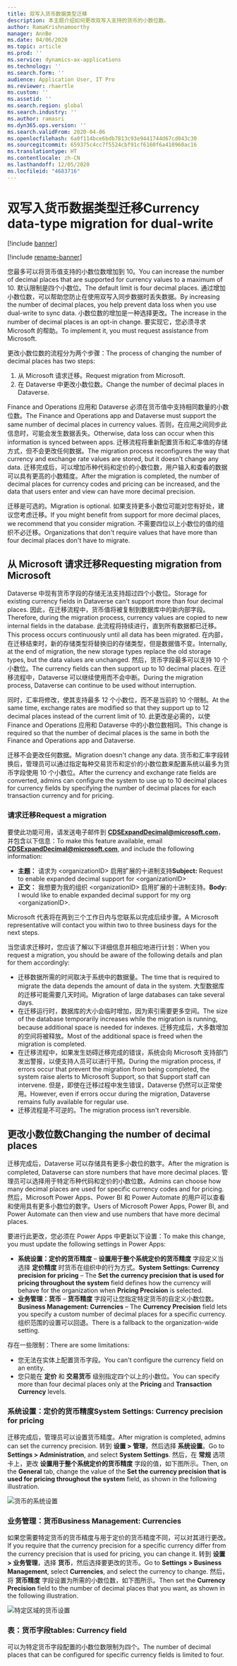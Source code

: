 ```yaml
---
title: 双写入货币数据类型迁移
description: 本主题介绍如何更改双写入支持的货币的小数位数。
author: RamaKrishnamoorthy
manager: AnnBe
ms.date: 04/06/2020
ms.topic: article
ms.prod: ''
ms.service: dynamics-ax-applications
ms.technology: ''
ms.search.form: ''
audience: Application User, IT Pro
ms.reviewer: rhaertle
ms.custom: ''
ms.assetid: ''
ms.search.region: global
ms.search.industry: ''
ms.author: ramasri
ms.dyn365.ops.version: ''
ms.search.validFrom: 2020-04-06
ms.openlocfilehash: 6a0f114bce6bdb7813c93e9441744d67cd043c30
ms.sourcegitcommit: 659375c4cc7f5524cbf91cf6160f6a410960ac16
ms.translationtype: HT
ms.contentlocale: zh-CN
ms.lasthandoff: 12/05/2020
ms.locfileid: "4683716"
---
```

# <a name="currency-data-type-migration-for-dual-write"></a><span data-ttu-id="5e8d6-103">双写入货币数据类型迁移</span><span class="sxs-lookup"><span data-stu-id="5e8d6-103">Currency data-type migration for dual-write</span></span>

[!include [banner](../../includes/banner.md)]

[!include [rename-banner](~/includes/cc-data-platform-banner.md)]

<span data-ttu-id="5e8d6-104">您最多可以将货币值支持的小数位数增加到 10。</span><span class="sxs-lookup"><span data-stu-id="5e8d6-104">You can increase the number of decimal places that are supported for currency values to a maximum of 10.</span></span> <span data-ttu-id="5e8d6-105">默认限制是四个小数位。</span><span class="sxs-lookup"><span data-stu-id="5e8d6-105">The default limit is four decimal places.</span></span> <span data-ttu-id="5e8d6-106">通过增加小数位数，可以帮助您防止在使用双写入同步数据时丢失数据。</span><span class="sxs-lookup"><span data-stu-id="5e8d6-106">By increasing the number of decimal places, you help prevent data loss when you use dual-write to sync data.</span></span> <span data-ttu-id="5e8d6-107">小数位数的增加是一种选择更改。</span><span class="sxs-lookup"><span data-stu-id="5e8d6-107">The increase in the number of decimal places is an opt-in change.</span></span> <span data-ttu-id="5e8d6-108">要实现它，您必须寻求 Microsoft 的帮助。</span><span class="sxs-lookup"><span data-stu-id="5e8d6-108">To implement it, you must request assistance from Microsoft.</span></span>

<span data-ttu-id="5e8d6-109">更改小数位数的流程分为两个步骤：</span><span class="sxs-lookup"><span data-stu-id="5e8d6-109">The process of changing the number of decimal places has two steps:</span></span>

1. <span data-ttu-id="5e8d6-110">从 Microsoft 请求迁移。</span><span class="sxs-lookup"><span data-stu-id="5e8d6-110">Request migration from Microsoft.</span></span>
2. <span data-ttu-id="5e8d6-111">在 Dataverse 中更改小数位数。</span><span class="sxs-lookup"><span data-stu-id="5e8d6-111">Change the number of decimal places in Dataverse.</span></span>

<span data-ttu-id="5e8d6-112">Finance and Operations 应用和 Dataverse 必须在货币值中支持相同数量的小数位数。</span><span class="sxs-lookup"><span data-stu-id="5e8d6-112">The Finance and Operations app and Dataverse must support the same number of decimal places in currency values.</span></span> <span data-ttu-id="5e8d6-113">否则，在应用之间同步此信息时，可能会发生数据丢失。</span><span class="sxs-lookup"><span data-stu-id="5e8d6-113">Otherwise, data loss can occur when this information is synced between apps.</span></span> <span data-ttu-id="5e8d6-114">迁移流程将重新配置货币和汇率值的存储方式，但不会更改任何数据。</span><span class="sxs-lookup"><span data-stu-id="5e8d6-114">The migration process reconfigures the way that currency and exchange rate values are stored, but it doesn't change any data.</span></span> <span data-ttu-id="5e8d6-115">迁移完成后，可以增加币种代码和定价的小数位数，用户输入和查看的数据可以具有更高的小数精度。</span><span class="sxs-lookup"><span data-stu-id="5e8d6-115">After the migration is completed, the number of decimal places for currency codes and pricing can be increased, and the data that users enter and view can have more decimal precision.</span></span>

<span data-ttu-id="5e8d6-116">迁移是可选的。</span><span class="sxs-lookup"><span data-stu-id="5e8d6-116">Migration is optional.</span></span> <span data-ttu-id="5e8d6-117">如果支持更多小数位可能对您有好处，建议您考虑迁移。</span><span class="sxs-lookup"><span data-stu-id="5e8d6-117">If you might benefit from support for more decimal places, we recommend that you consider migration.</span></span> <span data-ttu-id="5e8d6-118">不需要四位以上小数位的值的组织不必迁移。</span><span class="sxs-lookup"><span data-stu-id="5e8d6-118">Organizations that don't require values that have more than four decimal places don't have to migrate.</span></span>

## <a name="requesting-migration-from-microsoft"></a><span data-ttu-id="5e8d6-119">从 Microsoft 请求迁移</span><span class="sxs-lookup"><span data-stu-id="5e8d6-119">Requesting migration from Microsoft</span></span>

<span data-ttu-id="5e8d6-120">Dataverse 中现有货币字段的存储无法支持超过四个小数位。</span><span class="sxs-lookup"><span data-stu-id="5e8d6-120">Storage for existing currency fields in Dataverse can't support more than four decimal places.</span></span> <span data-ttu-id="5e8d6-121">因此，在迁移流程中，货币值将被复制到数据库中的新内部字段。</span><span class="sxs-lookup"><span data-stu-id="5e8d6-121">Therefore, during the migration process, currency values are copied to new internal fields in the database.</span></span> <span data-ttu-id="5e8d6-122">此流程将持续进行，直到所有数据都已迁移。</span><span class="sxs-lookup"><span data-stu-id="5e8d6-122">This process occurs continuously until all data has been migrated.</span></span> <span data-ttu-id="5e8d6-123">在内部，在迁移结束时，新的存储类型将替换旧的存储类型，但是数据值不变。</span><span class="sxs-lookup"><span data-stu-id="5e8d6-123">Internally, at the end of migration, the new storage types replace the old storage types, but the data values are unchanged.</span></span> <span data-ttu-id="5e8d6-124">然后，货币字段最多可以支持 10 个小数位。</span><span class="sxs-lookup"><span data-stu-id="5e8d6-124">The currency fields can then support up to 10 decimal places.</span></span> <span data-ttu-id="5e8d6-125">在迁移流程中，Dataverse 可以继续使用而不会中断。</span><span class="sxs-lookup"><span data-stu-id="5e8d6-125">During the migration process, Dataverse can continue to be used without interruption.</span></span>

<span data-ttu-id="5e8d6-126">同时，汇率将修改，使其支持最多 12 个小数位，而不是当前的 10 个限制。</span><span class="sxs-lookup"><span data-stu-id="5e8d6-126">At the same time, exchange rates are modified so that they support up to 12 decimal places instead of the current limit of 10.</span></span> <span data-ttu-id="5e8d6-127">此更改是必需的，以使 Finance and Operations 应用和 Dataverse 中的小数位数相同。</span><span class="sxs-lookup"><span data-stu-id="5e8d6-127">This change is required so that the number of decimal places is the same in both the Finance and Operations app and Dataverse.</span></span>

<span data-ttu-id="5e8d6-128">迁移不会更改任何数据。</span><span class="sxs-lookup"><span data-stu-id="5e8d6-128">Migration doesn't change any data.</span></span> <span data-ttu-id="5e8d6-129">货币和汇率字段转换后，管理员可以通过指定每种交易货币和定价的小数位数来配置系统以最多为货币字段使用 10 个小数位。</span><span class="sxs-lookup"><span data-stu-id="5e8d6-129">After the currency and exchange rate fields are converted, admins can configure the system to use up to 10 decimal places for currency fields by specifying the number of decimal places for each transaction currency and for pricing.</span></span>

### <a name="request-a-migration"></a><span data-ttu-id="5e8d6-130">请求迁移</span><span class="sxs-lookup"><span data-stu-id="5e8d6-130">Request a migration</span></span>

<span data-ttu-id="5e8d6-131">要使此功能可用，请发送电子邮件到 **CDSExpandDecimal@microsoft.com**，并包含以下信息：</span><span class="sxs-lookup"><span data-stu-id="5e8d6-131">To make this feature available, email **CDSExpandDecimal@microsoft.com**, and include the following information:</span></span>

+ <span data-ttu-id="5e8d6-132">**主题：** 请求为 \<organizationID\> 启用扩展的十进制支持</span><span class="sxs-lookup"><span data-stu-id="5e8d6-132">**Subject:** Request to enable expanded decimal support for \<organizationID\></span></span>
+ <span data-ttu-id="5e8d6-133">**正文：** 我想要为我的组织 \<organizationID\> 启用扩展的十进制支持。</span><span class="sxs-lookup"><span data-stu-id="5e8d6-133">**Body:** I would like to enable expanded decimal support for my org \<organizationID\>.</span></span>

<span data-ttu-id="5e8d6-134">Microsoft 代表将在两到三个工作日内与您联系以完成后续步骤。</span><span class="sxs-lookup"><span data-stu-id="5e8d6-134">A Microsoft representative will contact you within two to three business days for the next steps.</span></span>

<span data-ttu-id="5e8d6-135">当您请求迁移时，您应该了解以下详细信息并相应地进行计划：</span><span class="sxs-lookup"><span data-stu-id="5e8d6-135">When you request a migration, you should be aware of the following details and plan for them accordingly:</span></span>

+ <span data-ttu-id="5e8d6-136">迁移数据所需的时间取决于系统中的数据量。</span><span class="sxs-lookup"><span data-stu-id="5e8d6-136">The time that is required to migrate the data depends the amount of data in the system.</span></span> <span data-ttu-id="5e8d6-137">大型数据库的迁移可能需要几天时间。</span><span class="sxs-lookup"><span data-stu-id="5e8d6-137">Migration of large databases can take several days.</span></span>
+ <span data-ttu-id="5e8d6-138">在迁移运行时，数据库的大小会临时增加，因为索引需要更多空间。</span><span class="sxs-lookup"><span data-stu-id="5e8d6-138">The size of the database temporarily increases while the migration is running, because additional space is needed for indexes.</span></span> <span data-ttu-id="5e8d6-139">迁移完成后，大多数增加的空间将被释放。</span><span class="sxs-lookup"><span data-stu-id="5e8d6-139">Most of the additional space is freed when the migration is completed.</span></span>
+ <span data-ttu-id="5e8d6-140">在迁移流程中，如果发生妨碍迁移完成的错误，系统会向 Microsoft 支持部门发出警报，以便支持人员可以进行干预。</span><span class="sxs-lookup"><span data-stu-id="5e8d6-140">During the migration process, if errors occur that prevent the migration from being completed, the system raise alerts to Microsoft Support, so that Support staff can intervene.</span></span> <span data-ttu-id="5e8d6-141">但是，即使在迁移过程中发生错误，Dataverse 仍然可以正常使用。</span><span class="sxs-lookup"><span data-stu-id="5e8d6-141">However, even if errors occur during the migration, Dataverse remains fully available for regular use.</span></span>
+ <span data-ttu-id="5e8d6-142">迁移流程是不可逆的。</span><span class="sxs-lookup"><span data-stu-id="5e8d6-142">The migration process isn't reversible.</span></span>

## <a name="changing-the-number-of-decimal-places"></a><span data-ttu-id="5e8d6-143">更改小数位数</span><span class="sxs-lookup"><span data-stu-id="5e8d6-143">Changing the number of decimal places</span></span>

<span data-ttu-id="5e8d6-144">迁移完成后，Dataverse 可以存储具有更多小数位的数字。</span><span class="sxs-lookup"><span data-stu-id="5e8d6-144">After the migration is completed, Dataverse can store numbers that have more decimal places.</span></span> <span data-ttu-id="5e8d6-145">管理员可以选择用于特定币种代码和定价的小数位数。</span><span class="sxs-lookup"><span data-stu-id="5e8d6-145">Admins can choose how many decimal places are used for specific currency codes and for pricing.</span></span> <span data-ttu-id="5e8d6-146">然后，Microsoft Power Apps、Power BI 和 Power Automate 的用户可以查看和使用具有更多小数位的数字。</span><span class="sxs-lookup"><span data-stu-id="5e8d6-146">Users of Microsoft Power Apps, Power BI, and Power Automate can then view and use numbers that have more decimal places.</span></span>

<span data-ttu-id="5e8d6-147">要进行此更改，您必须在 Power Apps 中更新以下设置：</span><span class="sxs-lookup"><span data-stu-id="5e8d6-147">To make this change, you must update the following settings in Power Apps:</span></span>

+ <span data-ttu-id="5e8d6-148">**系统设置：定价的货币精度** – **设置用于整个系统定价的货币精度** 字段定义当选择 **定价精度** 时货币在组织中的行为方式。</span><span class="sxs-lookup"><span data-stu-id="5e8d6-148">**System Settings: Currency precision for pricing** – The **Set the currency precision that is used for pricing throughout the system** field defines how the currency will behave for the organization when **Pricing Precision** is selected.</span></span>
+ <span data-ttu-id="5e8d6-149">**业务管理：货币** – **货币精度** 字段可让您指定特定货币的自定义小数位数。</span><span class="sxs-lookup"><span data-stu-id="5e8d6-149">**Business Management: Currencies** – The **Currency Precision** field lets you specify a custom number of decimal places for a specific currency.</span></span> <span data-ttu-id="5e8d6-150">组织范围的设置可以回退。</span><span class="sxs-lookup"><span data-stu-id="5e8d6-150">There is a fallback to the organization-wide setting.</span></span>

<span data-ttu-id="5e8d6-151">存在一些限制：</span><span class="sxs-lookup"><span data-stu-id="5e8d6-151">There are some limitations:</span></span>

+ <span data-ttu-id="5e8d6-152">您无法在实体上配置货币字段。</span><span class="sxs-lookup"><span data-stu-id="5e8d6-152">You can't configure the currency field on an entity.</span></span>
+ <span data-ttu-id="5e8d6-153">您只能在 **定价** 和 **交易货币** 级别指定四个以上的小数位。</span><span class="sxs-lookup"><span data-stu-id="5e8d6-153">You can specify more than four decimal places only at the **Pricing** and **Transaction Currency** levels.</span></span>

### <a name="system-settings-currency-precision-for-pricing"></a><span data-ttu-id="5e8d6-154">系统设置：定价的货币精度</span><span class="sxs-lookup"><span data-stu-id="5e8d6-154">System Settings: Currency precision for pricing</span></span>

<span data-ttu-id="5e8d6-155">迁移完成后，管理员可以设置货币精度。</span><span class="sxs-lookup"><span data-stu-id="5e8d6-155">After migration is completed, admins can set the currency precision.</span></span> <span data-ttu-id="5e8d6-156">转到 **设置 \> 管理**，然后选择 **系统设置**。</span><span class="sxs-lookup"><span data-stu-id="5e8d6-156">Go to **Settings \> Administration**, and select **System Settings**.</span></span> <span data-ttu-id="5e8d6-157">然后，在 **常规** 选项卡上，更改 **设置用于整个系统定价的货币精度** 字段的值，如下图所示。</span><span class="sxs-lookup"><span data-stu-id="5e8d6-157">Then, on the **General** tab, change the value of the **Set the currency precision that is used for pricing throughout the system** field, as shown in the following illustration.</span></span>

![货币的系统设置](media/currency-system-settings.png)

### <a name="business-management-currencies"></a><span data-ttu-id="5e8d6-159">业务管理：货币</span><span class="sxs-lookup"><span data-stu-id="5e8d6-159">Business Management: Currencies</span></span>

<span data-ttu-id="5e8d6-160">如果您需要特定货币的货币精度与用于定价的货币精度不同，可以对其进行更改。</span><span class="sxs-lookup"><span data-stu-id="5e8d6-160">If you require that the currency precision for a specific currency differ from the currency precision that is used for pricing, you can change it.</span></span> <span data-ttu-id="5e8d6-161">转到 **设置 \> 业务管理**，选择 **货币**，然后选择要更改的货币。</span><span class="sxs-lookup"><span data-stu-id="5e8d6-161">Go to **Settings \> Business Management**, select **Currencies**, and select the currency to change.</span></span> <span data-ttu-id="5e8d6-162">然后，将 **货币精度** 字段设置为所需的小数位数，如下图所示。</span><span class="sxs-lookup"><span data-stu-id="5e8d6-162">Then set the **Currency Precision** field to the number of decimal places that you want, as shown in the following illustration.</span></span>

![特定区域的货币设置](media/specific-currency.png)

### <a name="tables-currency-field"></a><span data-ttu-id="5e8d6-164">表：货币字段</span><span class="sxs-lookup"><span data-stu-id="5e8d6-164">tables: Currency field</span></span>

<span data-ttu-id="5e8d6-165">可以为特定货币字段配置的小数位数限制为四个。</span><span class="sxs-lookup"><span data-stu-id="5e8d6-165">The number of decimal places that can be configured for specific currency fields is limited to four.</span></span>
